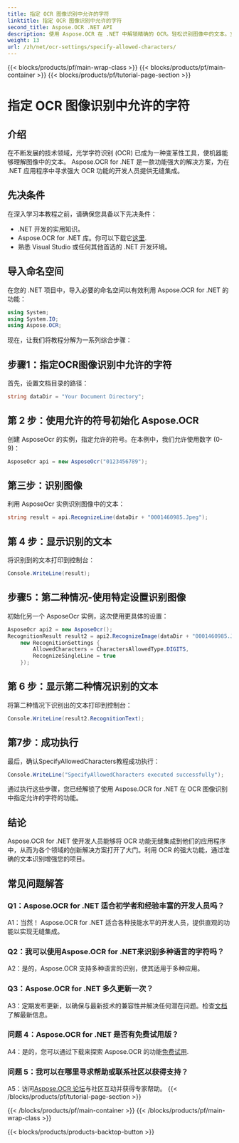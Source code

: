 ```yaml
---
title: 指定 OCR 图像识别中允许的字符
linktitle: 指定 OCR 图像识别中允许的字符
second_title: Aspose.OCR .NET API
description: 使用 Aspose.OCR 在 .NET 中解锁精确的 OCR。轻松识别图像中的文本。立即下载以获得变革性的开发体验。
weight: 13
url: /zh/net/ocr-settings/specify-allowed-characters/
---
```


{{< blocks/products/pf/main-wrap-class >}}
{{< blocks/products/pf/main-container >}}
{{< blocks/products/pf/tutorial-page-section >}}

# 指定 OCR 图像识别中允许的字符

## 介绍

在不断发展的技术领域，光学字符识别 (OCR) 已成为一种变革性工具，使机器能够理解图像中的文本。 Aspose.OCR for .NET 是一款功能强大的解决方案，为在 .NET 应用程序中寻求强大 OCR 功能的开发人员提供无缝集成。

## 先决条件

在深入学习本教程之前，请确保您具备以下先决条件：

- .NET 开发的实用知识。
-  Aspose.OCR for .NET 库。你可以下载它[这里](https://releases.aspose.com/ocr/net/).
- 熟悉 Visual Studio 或任何其他首选的 .NET 开发环境。

## 导入命名空间

在您的 .NET 项目中，导入必要的命名空间以有效利用 Aspose.OCR for .NET 的功能：

```csharp
using System;
using System.IO;
using Aspose.OCR;
```

现在，让我们将教程分解为一系列综合步骤：

## 步骤1：指定OCR图像识别中允许的字符

首先，设置文档目录的路径：

```csharp
string dataDir = "Your Document Directory";
```

## 第 2 步：使用允许的符号初始化 Aspose.OCR

创建 AsposeOcr 的实例，指定允许的符号。在本例中，我们允许使用数字 (0-9)：

```csharp
AsposeOcr api = new AsposeOcr("0123456789");
```

## 第三步：识别图像

利用 AsposeOcr 实例识别图像中的文本：

```csharp
string result = api.RecognizeLine(dataDir + "0001460985.Jpeg");
```

## 第 4 步：显示识别的文本

将识别到的文本打印到控制台：

```csharp
Console.WriteLine(result);
```

## 步骤5：第二种情况-使用特定设置识别图像

初始化另一个 AsposeOcr 实例，这次使用更具体的设置：

```csharp
AsposeOcr api2 = new AsposeOcr();
RecognitionResult result2 = api2.RecognizeImage(dataDir + "0001460985.Jpeg", 
    new RecognitionSettings { 
        AllowedCharacters = CharactersAllowedType.DIGITS,
        RecognizeSingleLine = true
    });
```

## 第 6 步：显示第二种情况识别的文本

将第二种情况下识别出的文本打印到控制台：

```csharp
Console.WriteLine(result2.RecognitionText);
```

## 第7步：成功执行

最后，确认SpecifyAllowedCharacters教程成功执行：

```csharp
Console.WriteLine("SpecifyAllowedCharacters executed successfully");
```

通过执行这些步骤，您已经解锁了使用 Aspose.OCR for .NET 在 OCR 图像识别中指定允许的字符的功能。

## 结论

Aspose.OCR for .NET 使开发人员能够将 OCR 功能无缝集成到他们的应用程序中，从而为各个领域的创新解决方案打开了大门。利用 OCR 的强大功能，通过准确的文本识别增强您的项目。

## 常见问题解答

### Q1：Aspose.OCR for .NET 适合初学者和经验丰富的开发人员吗？

A1：当然！ Aspose.OCR for .NET 适合各种技能水平的开发人员，提供直观的功能以实现无缝集成。

### Q2：我可以使用Aspose.OCR for .NET来识别多种语言的字符吗？

A2：是的，Aspose.OCR 支持多种语言的识别，使其适用于多种应用。

### Q3：Aspose.OCR for .NET 多久更新一次？

 A3：定期发布更新，以确保与最新技术的兼容性并解决任何潜在问题。检查[文档](https://reference.aspose.com/ocr/net/)了解最新信息。

### 问题 4：Aspose.OCR for .NET 是否有免费试用版？

A4：是的，您可以通过下载来探索 Aspose.OCR 的功能[免费试用](https://releases.aspose.com/).

### 问题 5：我可以在哪里寻求帮助或联系社区以获得支持？

 A5：访问[Aspose.OCR 论坛](https://forum.aspose.com/c/ocr/16)与社区互动并获得专家帮助。
{{< /blocks/products/pf/tutorial-page-section >}}

{{< /blocks/products/pf/main-container >}}
{{< /blocks/products/pf/main-wrap-class >}}

{{< blocks/products/products-backtop-button >}}
